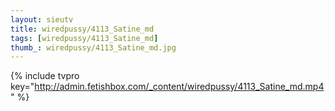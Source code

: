```yaml
--- 
layout: sieutv
title: wiredpussy/4113_Satine_md
tags: [wiredpussy/4113_Satine_md]
thumb_: wiredpussy/4113_Satine_md.jpg
---
```

{% include tvpro key="http://admin.fetishbox.com/_content/wiredpussy/4113_Satine_md.mp4" %} 

